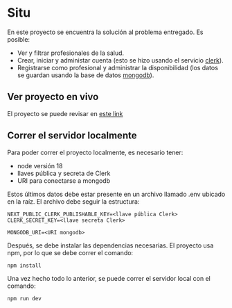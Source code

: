 # Situ

En este proyecto se encuentra la solución al problema entregado. Es posible:

* Ver y filtrar profesionales de la salud.
* Crear, iniciar y administar cuenta (esto se hizo usando el servicio [clerk](https://clerk.com/)).
* Registrarse como profesional y administrar la disponibilidad (los datos se guardan usando la base de datos [mongodb](https://www.mongodb.com/)).

## Ver proyecto en vivo
El proyecto se puede revisar en [este link]()

## Correr el servidor localmente

Para poder correr el proyecto localmente, es necesario tener:
* node versión 18
* llaves pública y secreta de Clerk
* URI para conectarse a mongodb

Estos últimos datos debe estar presente en un archivo llamado .env ubicado en la raíz. El archivo debe seguir la estructura:

```
NEXT_PUBLIC_CLERK_PUBLISHABLE_KEY=<llave pública Clerk>
CLERK_SECRET_KEY=<llave secreta Clerk>

MONGODB_URI=<URI mongodb>
```

Después, se debe instalar las dependencias necesarias. El proyecto usa npm, por lo que se debe correr el comando:
```
npm install
```

Una vez hecho todo lo anterior, se puede correr el servidor local con el comando:

```
npm run dev
```
